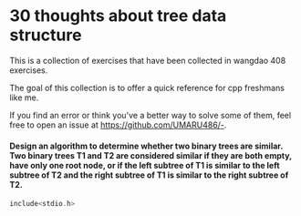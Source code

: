 # 30 thoughts about tree data structure

This is a collection of exercises that have been collected in wangdao 408 exercises. 

The goal of this collection is to offer a quick reference for cpp freshmans like me.

If you find an error or think you've a better way to solve some of them, feel
free to open an issue at <https://github.com/UMARU486/->.

#### Design an algorithm to determine whether two binary trees are similar. Two binary trees T1 and T2 are considered similar if they are both empty, have only one root node, or if the left subtree of T1 is similar to the left subtree of T2 and the right subtree of T1 is similar to the right subtree of T2.



```cpp
include<stdio.h>
```
